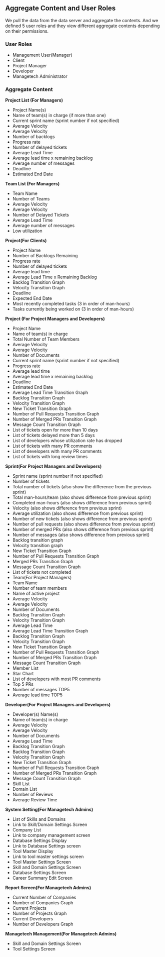 ## Aggregate Content and User Roles

We pull the data from the data server and aggregate the contents. And we defined 5 user roles and they view different aggregate contents depending on their permissions.

### User Roles

- Management User(Manager)
- Client
- Project Manager
- Developer
- Managetech Administrator

### Aggregate Content

**Project List (For Managers)**
- Project Name(s)
- Name of team(s) in charge (if more than one)
- Current sprint name (sprint number if not specified)
- Average Velocity
- Average Velocity
- Number of backlogs
- Progress rate
- Number of delayed tickets
- Average Lead Time
- Average lead time x remaining backlog
- Average number of messages
- Deadline
- Estimated End Date

**Team List (For Managers)**

- Team Name
- Number of Teams
- Average Velocity
- Average Velocity
- Number of Delayed Tickets
- Average Lead Time
- Average number of messages
- Low utilization

**Project(For Clients)**

- Project Name
- Number of Backlogs Remaining
- Progress rate
- Number of delayed tickets
- Average lead time
- Average Lead Time x Remaining Backlog
- Backlog Transition Graph
- Velocity Transition Graph
- Deadline
- Expected End Date
- Most recently completed tasks (3 in order of man-hours)
- Tasks currently being worked on (3 in order of man-hours)

**Project (For Project Managers and Developers)**

- Project Name
- Name of team(s) in charge
- Total Number of Team Members
- Average Velocity
- Average Velocity
- Number of Documents
- Current sprint name (sprint number if not specified)
- Progress rate
- Average lead time
- Average lead time x remaining backlog
- Deadline
- Estimated End Date
- Average Lead Time Transition Graph
- Backlog Transition Graph
- Velocity Transition Graph
- New Ticket Transition Graph
- Number of Pull Requests Transition Graph
- Number of Merged PRs Transition Graph
- Message Count Transition Graph
- List of tickets open for more than 10 days
- List of tickets delayed more than 5 days
- List of developers whose utilization rate has dropped
- List of tickets with many PR comments
- List of developers with many PR comments
- List of tickets with long review times

**Sprint(For Project Managers and Developers)**

- Sprint name (sprint number if not specified)
- Number of tickets
- Total number of tickets (also show the difference from the previous sprint)
- Total man-hours/team (also shows difference from previous sprint)
- Completed man-hours (also shows difference from previous sprint)
- Velocity (also shows difference from previous sprint)
- Average utilization (also shows difference from previous sprint)
- Number of new tickets (also shows difference from previous sprint)
- Number of pull requests (also shows difference from previous sprint)
- Number of merged PRs (also shows difference from previous sprint)
- Number of messages (also shows difference from previous sprint)
- Backlog transition graph
- Velocity transition graph
- New Ticket Transition Graph
- Number of Pull Requests Transition Graph
- Merged PRs Transition Graph
- Message Count Transition Graph
- List of tickets not completed
- Team(For Project Managers)
- Team Name
- Number of team members
- Name of active project
- Average Velocity
- Average Velocity
- Number of Documents
- Backlog Transition Graph
- Velocity Transition Graph
- Average Lead Time
- Average Lead Time Transition Graph
- Backlog Transition Graph
- Velocity Transition Graph
- New Ticket Transition Graph
- Number of Pull Requests Transition Graph
- Number of Merged PRs Transition Graph
- Message Count Transition Graph
- Member List
- Star Chart
- List of developers with most PR comments
- Top 5 PRs
- Number of messages TOP5
- Average lead time TOP5

**Developer(For Project Managers and Developers)**

- Developer(s) Name(s)
- Name of team(s) in charge
- Average Velocity
- Average Velocity
- Number of Documents
- Average Lead Time
- Backlog Transition Graph
- Backlog Transition Graph
- Velocity Transition Graph
- New Ticket Transition Graph
- Number of Pull Requests Transition Graph
- Number of Merged PRs Transition Graph
- Message Count Transition Graph
- Skill List
- Domain List
- Number of Reviews
- Average Review Time

**System Setting(For Managetech Admins)**

- List of Skills and Domains
- Link to Skill/Domain Settings Screen
- Company List
- Link to company management screen
- Database Settings Display
- Link to Database Settings screen
- Tool Master Display
- Link to tool master settings screen
- Tool Master Settings Screen
- Skill and Domain Settings Screen
- Database Settings Screen
- Career Summary Edit Screen

**Report Screen(For Managetech Admins)**

- Current Number of Companies
- Number of Companies Graph
- Current Projects
- Number of Projects Graph
- Current Developers
- Number of Developers Graph

**Managetech Management(For Managetech Admins)**

- Skill and Domain Settings Screen
- Tool Settings Screen